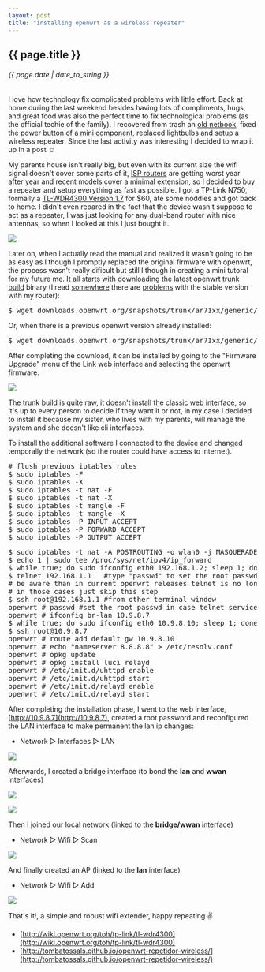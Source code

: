```yaml
---
layout: post
title: "installing openwrt as a wireless repeater"
---
```


## {{ page.title }}

###### {{ page.date | date_to_string }}

I love how technology fix complicated problems with little effort. Back at home during the last weekend besides having lots of compliments, hugs, and great food was also the perfect time to fix technological problems (as the official techie of the family). I recovered from trash an [old netbook](http://www.laptopmag.com/review/laptops/lenovo-ideapad-s10e.aspx), fixed the power button of a [mini component](http://www.lg.com/ae/support-product/lg-LX-U250D), replaced lightbulbs and setup a wireless repeater. Since the last activity was interesting I decided to wrap it up in a post &#9786;

My parents house isn't really big, but even with its current size the wifi signal doesn't cover some parts of it, [ISP routers](http://www.ebay.com/ctg/2Wire-2701HG-T-54-Mbps-4-Port-10-100-Wireless-G-Router-/110406908) are getting worst year after year and recent models cover a minimal extension, so I decided to buy a repeater and setup everything as fast as possible. I got a TP-Link N750, formally a [TL-WDR4300 Version 1.7](http://www.amazon.com/TP-LINK-TL-WDR4300-Wireless-Gigabit-300Mbps/dp/B0088CJT4U) for $60, ate some noddles and got back to home. I didn't even repared in the fact that the device wasn't suppose to act as a repeater, I was just looking for any dual-band router with nice antennas, so when I looked at this I just bought it.

**[![](/assets/img/98.jpg)](/assets/img/98.jpg)**

Later on, when I actually read the manual and realized it wasn't going to be as easy as I though I promptly replaced the original firmware with openwrt, the process wasn't really dificult but still I though in creating a mini tutoral for my future me. It all starts with downloading the latest openwrt [trunk build](http://downloads.openwrt.org/snapshots/trunk/ar71xx/) binary (I read [somewhere](https://forum.openwrt.org/viewtopic.php?pid=228641#p228641) there are [problems](https://forum.openwrt.org/viewtopic.php?id=48226) with the stable version with my router):

<pre class="sh_sh">
$ wget downloads.openwrt.org/snapshots/trunk/ar71xx/generic/openwrt-ar71xx-generic-tl-wdr4300-v1-squashfs-factory.bin
</pre>

Or, when there is a previous openwrt version already installed:

<pre class="sh_sh">
$ wget downloads.openwrt.org/snapshots/trunk/ar71xx/generic/openwrt-ar71xx-generic-tl-wdr4300-v1-squashfs-sysupgrade.bin
</pre>

After completing the download, it can be installed by going to the "Firmware Upgrade" menu of the Link web interface and selecting the openwrt firmware.

**[![](/assets/img/99.png)](/assets/img/99.png)**

The trunk build is quite raw, it doesn't install the [classic web interface](luci.subsignal.org), so it's up to every person to decide if they want it or not, in my case I decided to install it because my sister, who lives with my parents, will manage the system and she doesn't like cli interfaces.

To install the additional software I connected to the device and changed temporally the network (so the router could have access to internet).

<pre class="sh_sh">
# flush previous iptables rules
$ sudo iptables -F
$ sudo iptables -X
$ sudo iptables -t nat -F
$ sudo iptables -t nat -X
$ sudo iptables -t mangle -F
$ sudo iptables -t mangle -X
$ sudo iptables -P INPUT ACCEPT
$ sudo iptables -P FORWARD ACCEPT
$ sudo iptables -P OUTPUT ACCEPT
</pre>

<pre class="sh_sh">
$ sudo iptables -t nat -A POSTROUTING -o wlan0 -j MASQUERADE #share temporally my laptop wireless connection
$ echo 1 | sudo tee /proc/sys/net/ipv4/ip_forward
$ while true; do sudo ifconfig eth0 192.168.1.2; sleep 1; done #bypass networkmanager
$ telnet 192.168.1.1   #type "passwd" to set the root passwd
# be aware than in current openwrt releases telnet is no longer provided
# in those cases just skip this step
$ ssh root@192.168.1.1 #from other terminal window
openwrt # passwd #set the root passwd in case telnet service is not available
openwrt # ifconfig br-lan 10.9.8.7
$ while true; do sudo ifconfig eth0 10.9.8.10; sleep 1; done #bypass networkmanager
$ ssh root@10.9.8.7
openwrt # route add default gw 10.9.8.10
openwrt # echo "nameserver 8.8.8.8" &gt; /etc/resolv.conf
openwrt # opkg update
openwrt # opkg install luci relayd
openwrt # /etc/init.d/uhttpd enable
openwrt # /etc/init.d/uhttpd start
openwrt # /etc/init.d/relayd enable
openwrt # /etc/init.d/relayd start
</pre>

After completing the installation phase, I went to the web interface, [http://10.9.8.7](http://10.9.8.7), created a root password and reconfigured the LAN interface to make permanent the lan ip changes:

- Network &#x25B7; Interfaces &#x25B7; LAN

**[![](/assets/img/100.png)](/assets/img/100.png)**

Afterwards, I created a bridge interface (to bond the **lan** and **wwan** interfaces)

**[![](/assets/img/101.png)](/assets/img/101.png)**

**[![](/assets/img/openwrt-bridge.png)](/assets/img/openwrt-bridge.png)**

Then I joined our local network (linked to the **bridge/wwan** interface)

- Network &#x25B7; Wifi &#x25B7; Scan

**[![](/assets/img/openwrt-client.png)](/assets/img/openwrt-client.png)**

And finally created an AP (linked to the **lan** interface)

- Network &#x25B7; Wifi &#x25B7; Add

**[![](/assets/img/openwrt-ap.png)](/assets/img/openwrt-ap.png)**

That's it!, a simple and robust wifi extender, happy repeating &#9996;

- [http://wiki.openwrt.org/toh/tp-link/tl-wdr4300](http://wiki.openwrt.org/toh/tp-link/tl-wdr4300)
- [http://tombatossals.github.io/openwrt-repetidor-wireless/](http://tombatossals.github.io/openwrt-repetidor-wireless/)
